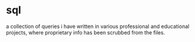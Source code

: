# sql
a collection of queries i have written in various professional and educational projects, where proprietary info has been scrubbed from the files.

